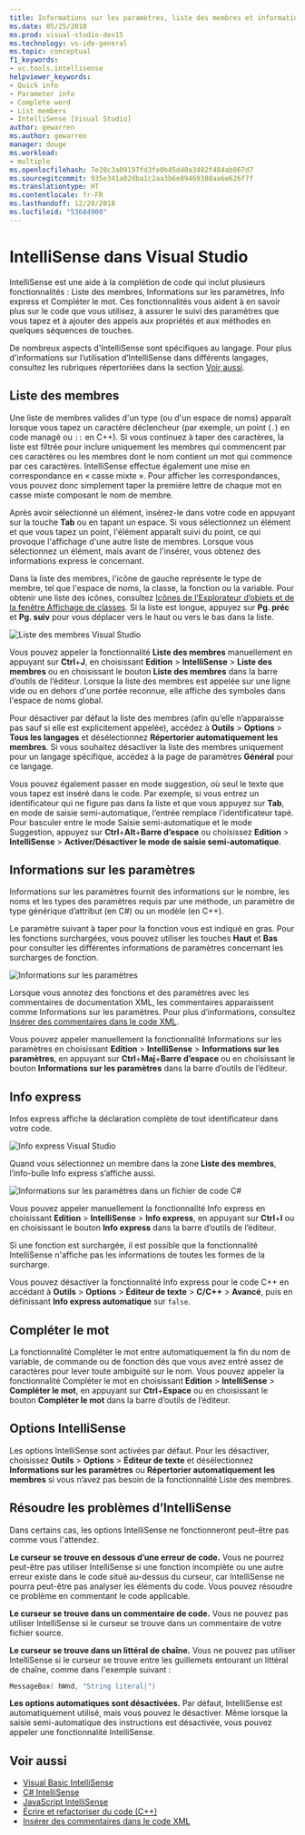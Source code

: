 ```yaml
---
title: Informations sur les paramètres, liste des membres et informations express
ms.date: 05/25/2018
ms.prod: visual-studio-dev15
ms.technology: vs-ide-general
ms.topic: conceptual
f1_keywords:
- vc.tools.intellisense
helpviewer_keywords:
- Quick info
- Parameter info
- Complete word
- List members
- IntelliSense [Visual Studio]
author: gewarren
ms.author: gewarren
manager: douge
ms.workload:
- multiple
ms.openlocfilehash: 7e28c3a09197fd3fe0b45d40a3402f484ab867d7
ms.sourcegitcommit: 935e341a02dba1c2aa3b6e89469388aa6e626f7f
ms.translationtype: HT
ms.contentlocale: fr-FR
ms.lasthandoff: 12/20/2018
ms.locfileid: "53684900"
---
```

# <a name="intellisense-in-visual-studio"></a>IntelliSense dans Visual Studio

IntelliSense est une aide à la complétion de code qui inclut plusieurs fonctionnalités : Liste des membres, Informations sur les paramètres, Info express et Compléter le mot. Ces fonctionnalités vous aident à en savoir plus sur le code que vous utilisez, à assurer le suivi des paramètres que vous tapez et à ajouter des appels aux propriétés et aux méthodes en quelques séquences de touches.

De nombreux aspects d'IntelliSense sont spécifiques au langage. Pour plus d'informations sur l’utilisation d’IntelliSense dans différents langages, consultez les rubriques répertoriées dans la section [Voir aussi](#see-also).

## <a name="list-members"></a>Liste des membres

Une liste de membres valides d'un type (ou d'un espace de noms) apparaît lorsque vous tapez un caractère déclencheur (par exemple, un point (`.`) en code managé ou `::` en C++). Si vous continuez à taper des caractères, la liste est filtrée pour inclure uniquement les membres qui commencent par ces caractères ou les membres dont le nom contient *un* mot qui commence par ces caractères. IntelliSense effectue également une mise en correspondance en « casse mixte ». Pour afficher les correspondances, vous pouvez donc simplement taper la première lettre de chaque mot en casse mixte composant le nom de membre.

Après avoir sélectionné un élément, insérez-le dans votre code en appuyant sur la touche **Tab** ou en tapant un espace. Si vous sélectionnez un élément et que vous tapez un point, l'élément apparaît suivi du point, ce qui provoque l'affichage d'une autre liste de membres. Lorsque vous sélectionnez un élément, mais avant de l'insérer, vous obtenez des informations express le concernant.

Dans la liste des membres, l'icône de gauche représente le type de membre, tel que l'espace de noms, la classe, la fonction ou la variable. Pour obtenir une liste des icônes, consultez [Icônes de l’Explorateur d’objets et de la fenêtre Affichage de classes](../ide/class-view-and-object-browser-icons.md). Si la liste est longue, appuyez sur **Pg. préc** et **Pg. suiv** pour vous déplacer vers le haut ou vers le bas dans la liste.

![Liste des membres Visual Studio](../ide/media/vs2015_intellisense.png)

Vous pouvez appeler la fonctionnalité **Liste des membres** manuellement en appuyant sur **Ctrl**+**J**, en choisissant **Edition** > **IntelliSense** > **Liste des membres** ou en choisissant le bouton **Liste des membres** dans la barre d’outils de l’éditeur. Lorsque la liste des membres est appelée sur une ligne vide ou en dehors d'une portée reconnue, elle affiche des symboles dans l'espace de noms global.

Pour désactiver par défaut la liste des membres (afin qu’elle n’apparaisse pas sauf si elle est explicitement appelée), accédez à **Outils** > **Options** > **Tous les langages** et désélectionnez **Répertorier automatiquement les membres**. Si vous souhaitez désactiver la liste des membres uniquement pour un langage spécifique, accédez à la page de paramètres **Général** pour ce langage.

Vous pouvez également passer en mode suggestion, où seul le texte que vous tapez est inséré dans le code. Par exemple, si vous entrez un identificateur qui ne figure pas dans la liste et que vous appuyez sur **Tab**, en mode de saisie semi-automatique, l’entrée remplace l’identificateur tapé. Pour basculer entre le mode Saisie semi-automatique et le mode Suggestion, appuyez sur **Ctrl**+**Alt**+**Barre d’espace** ou choisissez **Edition** > **IntelliSense** > **Activer/Désactiver le mode de saisie semi-automatique**.

## <a name="parameter-info"></a>Informations sur les paramètres

Informations sur les paramètres fournit des informations sur le nombre, les noms et les types des paramètres requis par une méthode, un paramètre de type générique d’attribut (en C#) ou un modèle (en C++).

Le paramètre suivant à taper pour la fonction vous est indiqué en gras. Pour les fonctions surchargées, vous pouvez utiliser les touches **Haut** et **Bas** pour consulter les différentes informations de paramètres concernant les surcharges de fonction.

![Informations sur les paramètres](../ide/media/vs2015_param_info.png)

Lorsque vous annotez des fonctions et des paramètres avec les commentaires de documentation XML, les commentaires apparaissent comme Informations sur les paramètres. Pour plus d’informations, consultez [Insérer des commentaires dans le code XML](reference/generate-xml-documentation-comments.md).

Vous pouvez appeler manuellement la fonctionnalité Informations sur les paramètres en choisissant **Edition** > **IntelliSense** > **Informations sur les paramètres**, en appuyant sur **Ctrl**+**Maj**+**Barre d’espace** ou en choisissant le bouton **Informations sur les paramètres** dans la barre d’outils de l’éditeur.

## <a name="quick-info"></a>Info express

Infos express affiche la déclaration complète de tout identificateur dans votre code.

![Info express Visual Studio](../ide/media/vs2015_quick_info.png)

Quand vous sélectionnez un membre dans la zone **Liste des membres**, l’info-bulle Info express s’affiche aussi.

![Informations sur les paramètres dans un fichier de code C&#35;](../ide/media/vs2015_paraminfo.png)

Vous pouvez appeler manuellement la fonctionnalité Info express en choisissant **Edition** > **IntelliSense** > **Info express**, en appuyant sur **Ctrl**+**I** ou en choisissant le bouton **Info express** dans la barre d’outils de l’éditeur.

Si une fonction est surchargée, il est possible que la fonctionnalité IntelliSense n'affiche pas les informations de toutes les formes de la surcharge.

Vous pouvez désactiver la fonctionnalité Info express pour le code C++ en accédant à **Outils** > **Options** > **Éditeur de texte** > **C/C++** > **Avancé**, puis en définissant **Info express automatique** sur `false`.

## <a name="complete-word"></a>Compléter le mot

La fonctionnalité Compléter le mot entre automatiquement la fin du nom de variable, de commande ou de fonction dès que vous avez entré assez de caractères pour lever toute ambiguïté sur le nom. Vous pouvez appeler la fonctionnalité Compléter le mot en choisissant **Edition** > **IntelliSense** > **Compléter le mot**, en appuyant sur **Ctrl**+**Espace** ou en choisissant le bouton **Compléter le mot** dans la barre d’outils de l’éditeur.

## <a name="intellisense-options"></a>Options IntelliSense

Les options IntelliSense sont activées par défaut. Pour les désactiver, choisissez **Outils** > **Options** > **Éditeur de texte** et désélectionnez **Informations sur les paramètres** ou **Répertorier automatiquement les membres** si vous n’avez pas besoin de la fonctionnalité Liste des membres.

## <a name="troubleshoot-intellisense"></a>Résoudre les problèmes d’IntelliSense

Dans certains cas, les options IntelliSense ne fonctionneront peut-être pas comme vous l'attendez.

**Le curseur se trouve en dessous d’une erreur de code.** Vous ne pourrez peut-être pas utiliser IntelliSense si une fonction incomplète ou une autre erreur existe dans le code situé au-dessus du curseur, car IntelliSense ne pourra peut-être pas analyser les éléments du code. Vous pouvez résoudre ce problème en commentant le code applicable.

**Le curseur se trouve dans un commentaire de code.** Vous ne pouvez pas utiliser IntelliSense si le curseur se trouve dans un commentaire de votre fichier source.

**Le curseur se trouve dans un littéral de chaîne.** Vous ne pouvez pas utiliser IntelliSense si le curseur se trouve entre les guillemets entourant un littéral de chaîne, comme dans l'exemple suivant :

```cpp
MessageBox( hWnd, "String literal|")
```

**Les options automatiques sont désactivées.** Par défaut, IntelliSense est automatiquement utilisé, mais vous pouvez le désactiver. Même lorsque la saisie semi-automatique des instructions est désactivée, vous pouvez appeler une fonctionnalité IntelliSense.

## <a name="see-also"></a>Voir aussi

- [Visual Basic IntelliSense](../ide/visual-basic-specific-intellisense.md)
- [C# IntelliSense](../ide/visual-csharp-intellisense.md)
- [JavaScript IntelliSense](../ide/javascript-intellisense.md)
- [Écrire et refactoriser du code (C++)](/cpp/ide/writing-and-refactoring-code-cpp)
- [Insérer des commentaires dans le code XML](reference/generate-xml-documentation-comments.md)